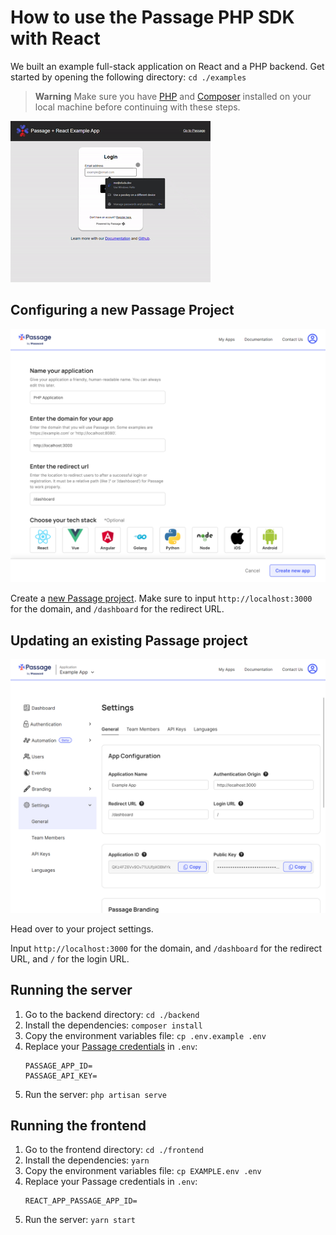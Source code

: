 # How to use the Passage PHP SDK with React

We built an example full-stack application on React and a PHP backend.
Get started by opening the following directory: `cd ./examples`

> **Warning**
> Make sure you have [PHP](https://www.php.net/downloads) and [Composer](https://getcomposer.org/download/) installed on your local machine before continuing with these steps.

![Demo of Passage PHP SDK passwordless authentication with email](../assets/passage-php-sdk.gif)

## Configuring a new Passage Project

![Creating a new Passage project](../assets/console.passage.id_settings_new.png)

Create a [new Passage project](https://console.passage.id/create/complete).
Make sure to input `http://localhost:3000` for the domain, and `/dashboard` for the redirect URL.

## Updating an existing Passage project

![Updating an existing Passage project](../assets/console.passage.id_settings_existing.png)

Head over to your project settings.

Input `http://localhost:3000` for the domain, and `/dashboard` for the redirect URL, and `/` for the login URL.

## Running the server

1. Go to the backend directory: `cd ./backend`
2. Install the dependencies: `composer install`
3. Copy the environment variables file: `cp .env.example .env`
4. Replace your [Passage credentials](https://console.passage.id/) in `.env`:
   ```
   PASSAGE_APP_ID=
   PASSAGE_API_KEY=
   ```
5. Run the server: `php artisan serve`

## Running the frontend

1. Go to the frontend directory: `cd ./frontend`
2. Install the dependencies: `yarn`
3. Copy the environment variables file: `cp EXAMPLE.env .env`
4. Replace your Passage credentials in `.env`:
   ```
   REACT_APP_PASSAGE_APP_ID=
   ```
5. Run the server: `yarn start`